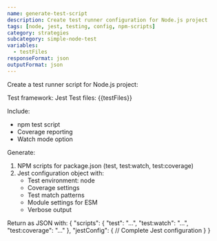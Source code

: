 ```yaml
---
name: generate-test-script
description: Create test runner configuration for Node.js project
tags: [node, jest, testing, config, npm-scripts]
category: strategies
subcategory: simple-node-test
variables:
  - testFiles
responseFormat: json
outputFormat: json
---
```


Create a test runner script for Node.js project:

Test framework: Jest
Test files: {{testFiles}}

Include:
- npm test script
- Coverage reporting
- Watch mode option

Generate:
1. NPM scripts for package.json (test, test:watch, test:coverage)
2. Jest configuration object with:
   - Test environment: node
   - Coverage settings
   - Test match patterns
   - Module settings for ESM
   - Verbose output

Return as JSON with:
{
  "scripts": {
    "test": "...",
    "test:watch": "...",
    "test:coverage": "..."
  },
  "jestConfig": {
    // Complete Jest configuration
  }
}